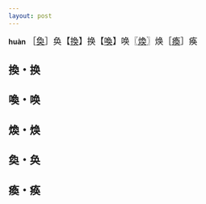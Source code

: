 ```yaml
---
layout: post
---
```


**huàn** <big>［[奐]({{site.url}}{{page.url}}#奐・奂)］奂【[換]({{site.url}}{{page.url}}#換・换)】换【[喚]({{site.url}}{{page.url}}#喚・唤)】唤〖[煥]({{site.url}}{{page.url}}#煥・焕)〗焕［[瘓]({{site.url}}{{page.url}}#瘓・痪)］痪</big>

## 換・换

## 喚・唤

## 煥・焕

## 奐・奂

## 瘓・痪
